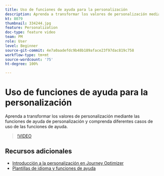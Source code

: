 ```yaml
---
title: Uso de funciones de ayuda para la personalización
description: Aprenda a transformar los valores de personalización mediante las funciones de ayuda de personalización y comprenda diferentes casos de uso de las funciones de ayuda.
kt: 8079
thumbnail: 334244.jpg
feature: Personalization
doc-type: feature video
team: PM
role: User
level: Beginner
source-git-commit: 4e7a0aadefdc9b48b189aface23f97dac819c758
workflow-type: tm+mt
source-wordcount: '75'
ht-degree: 100%

---
```



# Uso de funciones de ayuda para la personalización

Aprenda a transformar los valores de personalización mediante las funciones de ayuda de personalización y comprenda diferentes casos de uso de las funciones de ayuda.

>[!VIDEO](https://video.tv.adobe.com/v/334244?quality=12)

## Recursos adicionales

* [Introducción a la personalización en Journey Optimizer](https://experienceleague.adobe.com/docs/journey-optimizer/using/personalization/personalize.html?lang=es)
* [Plantillas de idioma y funciones de ayuda](https://experienceleague.adobe.com/docs/journey-optimizer/using/personalization/functions/functions.html?lang=es)
